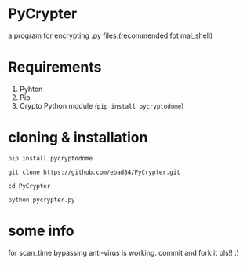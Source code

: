 # PyCrypter
a program for encrypting .py files.(recommended fot mal_shell)
# Requirements
 1. Pyhton
 2. Pip
 3. Crypto Python module (`pip install pycryptodome`)
# cloning & installation
 `pip install pycryptodome`
 
 `git clone https://github.com/ebad84/PyCrypter.git`
 
 `cd PyCrypter`
 
 `python pycrypter.py`
# some info
for scan_time bypassing anti-virus is working.
commit and fork it pls!! :)
